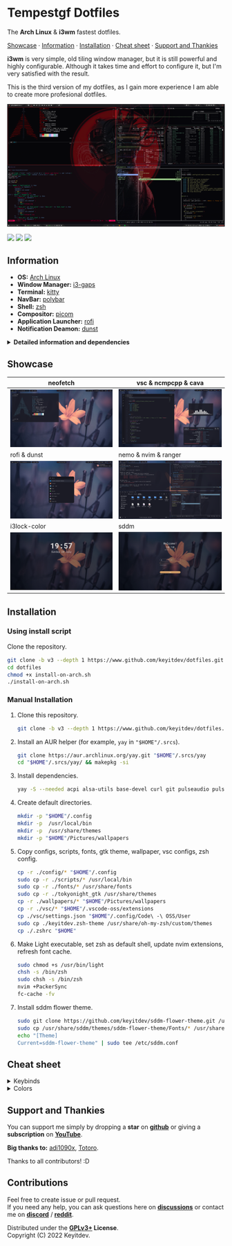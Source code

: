 # Tempestgf Dotfiles  

The **Arch Linux** & **i3wm** fastest dotfiles.

[Showcase](#showcase) ·
[Information](#information) ·
[Installation](#installation) ·
[Cheat sheet](#cheat-sheet) ·
[Support and Thankies](#support-and-thankies)

**i3wm** is very simple, old tiling window manager, but it is still powerful and highly configurable. Although it takes time and effort to configure it, but I'm very satisfied with the result.

This is the third version of my dotfiles, as I gain more experience I am able to create more profesional dotfiles.

![](https://github.com/tempestgf/dotfiles/blob/main/Showcase/aperturadesk.png?raw=true)

[![](https://img.shields.io/github/stars/tempestgf/dotfiles?color=dd864a&labelColor=1b1b25&style=for-the-badge)](https://github.com/Keyitdev/dotfiles/stargazers)
[![](https://img.shields.io/github/forks/tempestgf/dotfiles?color=bf616a&labelColor=1b1b25&style=for-the-badge)](https://github.com/Keyitdev/dotfiles/network/members)
[![](https://img.shields.io/github/license/tempestgf/dotfiles?color=999f63&labelColor=1b1b25&style=for-the-badge)](https://www.gnu.org/licenses/gpl-3.0.html)
## Information

- **OS:** [Arch Linux](https://archlinux.org)
- **Window Manager:** [i3-gaps](https://github.com/Airblader/i3)
- **Terminal:** [kitty](https://github.com/kovidgoyal/kitty)
- **NavBar:** [polybar](https://github.com/polybar/polybar)
- **Shell:** [zsh](https://www.zsh.org/)
- **Compositor:** [picom](https://github.com/yshui/picom)
- **Application Launcher:** [rofi](https://github.com/davatorium/rofi)
- **Notification Deamon:** [dunst](https://github.com/dunst-project/dunst)

<details>
<summary><b>
Detailed information and dependencies
</b></summary>

### Info

**Music Player:** [mpd](https://github.com/MusicPlayerDaemon/MPD) & [ncmpcpp](https://github.com/ncmpcpp/ncmpcpp)    
**Editor:** [neovim](https://github.com/neovim/neovim) / [vscode](https://github.com/microsoft/vscode)    
**Lockscreen:** [i3lock-color](https://github.com/Raymo111/i3lock-color)    
**Display Manager:** [sddm](https://github.com/sddm/sddm)    
**File manager:** [ranger](https://github.com/ranger/ranger) / [nemo](https://github.com/linuxmint/nemo)    
**Pdf reader:** [zathura](https://github.com/pwmt/zathura)    
**Monitor of Resources:** [btop](https://github.com/aristocratos/btop)    

### Used themes

**Shell Framework:** [Oh-My-Zsh](https://github.com/ohmyzsh/ohmyzsh)    
**Vscode Theme:** [One dark pro](https://marketplace.visualstudio.com/items?itemName=zhuangtongfa.Material-theme)    
**Neovim Theme:** [AstroNvim](https://github.com/kabinspace/AstroVim)    
**Icons:** [Papirus dark](https://github.com/PapirusDevelopmentTeam/papirus-icon-theme)    
**GTK Theme:** [Tokyo night](https://github.com/Fausto-Korpsvart/Tokyo-Night-GTK-Theme)    
**Display Manager Theme:** [Sddm-flower-theme](https://github.com/Keyitdev/sddm-flower-theme)    
	
### Fonts
	
**Icons:** [Feather](https://github.com/AT-UI/feather-font/blob/master/src/fonts/feather.ttf)    
**Interface Font:** [Open sans](https://fonts.google.com/specimen/Open+Sans#standard-styles)    
**Monospace Font:** [Roboto mono](https://fonts.google.com/specimen/Roboto+Mono#standard-styles)    
**Polybar Font:** [Iosevka nerd font](https://github.com/ryanoasis/nerd-fonts/tree/master/patched-fonts/Iosevka)

### Dependencies

**Base:** acpi alsa-utils base-devel curl git pulseaudio pulseaudio-alsa xorg xorg-xinit 

**Required:** alacritty btop code dunst feh ffcast firefox i3-gaps i3lock-color i3-resurrect libnotify light mpc mpd ncmpcpp nemo neofetch neovim oh-my-zsh-git pacman-contrib papirus-icon-theme picom polybar ranger rofi scrot slop xclip zathura zathura-pdf-mupdf zsh

**Sddm:** qt5-graphicaleffects qt5-quickcontrols2 qt5-svg sddm

**Emoji:** fonts: noto-fonts noto-fonts-cjk noto-fonts-emoji noto-fonts-extra

</details>

## Showcase

|neofetch|vsc & ncmpcpp & cava|
|-|-|
|![](https://github.com/Keyitdev/screenshots/blob/master/dotfiles/v3/screenshots/1.png?raw=true)|![](https://github.com/Keyitdev/screenshots/blob/master/dotfiles/v3/screenshots/2.png?raw=true)|
|rofi & dunst|nemo & nvim & ranger|
|![](https://github.com/Keyitdev/screenshots/blob/master/dotfiles/v3/screenshots/3.png?raw=true)|![](https://github.com/Keyitdev/screenshots/blob/master/dotfiles/v3/screenshots/4.png?raw=true)|
|i3lock-color|sddm|
|![](https://github.com/Keyitdev/screenshots/blob/master/dotfiles/v3/screenshots/5.png?raw=true)|![](https://github.com/Keyitdev/screenshots/blob/master/dotfiles/v3/screenshots/6.png?raw=true)|

## Installation

### Using install script 

Clone the repository.
```sh
git clone -b v3 --depth 1 https://www.github.com/keyitdev/dotfiles.git
cd dotfiles
chmod +x install-on-arch.sh
./install-on-arch.sh
```

### Manual Installation

1. Clone this repository.
    ```sh
    git clone -b v3 --depth 1 https://www.github.com/keyitdev/dotfiles.git
    ```

2. Install an AUR helper (for example, `yay` in `"$HOME"/.srcs`).
    ```sh
    git clone https://aur.archlinux.org/yay.git "$HOME"/.srcs/yay
	cd "$HOME"/.srcs/yay/ && makepkg -si
    ```

3. Install dependencies.
    ```sh
    yay -S --needed acpi alsa-utils base-devel curl git pulseaudio pulseaudio-alsa xorg xorg-xinit alacritty btop code dunst feh ffcast firefox i3-gaps i3lock-color i3-resurrect libnotify light mpc mpd ncmpcpp nemo neofetch neovim oh-my-zsh-git pacman-contrib papirus-icon-theme picom polybar ranger rofi scrot slop xclip zathura zathura-pdf-mupdf zsh   
    ```

4. Create default directories.
    ```sh
    mkdir -p "$HOME"/.config
    mkdir -p  /usr/local/bin
    mkdir -p  /usr/share/themes
    mkdir -p "$HOME"/Pictures/wallpapers
    ```

5. Copy configs, scripts, fonts, gtk theme, wallpaper, vsc configs, zsh config.
    ```sh
    cp -r ./config/* "$HOME"/.config
    sudo cp -r ./scripts/* /usr/local/bin
    sudo cp -r ./fonts/* /usr/share/fonts
    sudo cp -r ./tokyonight_gtk /usr/share/themes
    cp -r ./wallpapers/* "$HOME"/Pictures/wallpapers
    cp -r ./vsc/* "$HOME"/.vscode-oss/extensions
    cp ./vsc/settings.json "$HOME"/.config/Code\ -\ OSS/User
    sudo cp ./keyitdev.zsh-theme /usr/share/oh-my-zsh/custom/themes
    cp ./.zshrc "$HOME"
    ```

6. Make Light executable, set zsh as default shell, update nvim extensions, refresh font cache.
    ```sh
    sudo chmod +s /usr/bin/light
    chsh -s /bin/zsh
    sudo chsh -s /bin/zsh
    nvim +PackerSync
    fc-cache -fv
    ```

8. Install sddm flower theme.
    ```sh
    sudo git clone https://github.com/keyitdev/sddm-flower-theme.git /usr/share/sddm/themes/sddm-flower-theme
    sudo cp /usr/share/sddm/themes/sddm-flower-theme/Fonts/* /usr/share/fonts/
    echo "[Theme]
    Current=sddm-flower-theme" | sudo tee /etc/sddm.conf
    ```

## Cheat sheet


<details>
<summary>Keybinds</summary>

These are the basic keybinds. Read through the [i3](./config/i3/config) config for more keybinds.

|        Keybind         |                 Function                 |
| ---------------------- | ---------------------------------------- |
| `Win + Enter`          | Launch terminal (alacritty)              |
| `Win + Shift + Q`      | Close window                             |
| `Win + Q`              | Stacking layout                          |
| `Win + W`              | Tabbed layout                            |
| `Win + E`              | Default layout                           |
| `Win + R`              | Resize mode                              |
| `Win + T`              | Restore layout                           |
| `Win + Y`              | Save layout                              |
| `Win + A`              | Rofi open windows menu                   |
| `Win + S`              | Rofi full menu                           |
| `Win + D`              | Rofi menu                                |
| `Win + Z`              | Rofi bookmarks                           |
| `Win + X`              | Rofi powermenu                           |
| `Win + C`              | Rofi screenshot script                   |
| `Win + G`              | Gaps settings                            |
| `Win + V`              | Set vertical orientation                 |
| `Win + H`              | Set horizontal orientation               |
| `Win + I`              | Lock screen                              |
| `Win + O`              | Show polybar                             |
| `Win + P`              | Hide polybar                             |
| `Win + B`              | Move workspace to another monitor        |
| `Win + N`              | Dual monitor mode                        |
| `Win + M`              | Single monitor mode                      |
| `Win + arrows (jkl;)`  | Resizing, moving windows                 |
| `Win + Shift + E`      | Exit i3                                  |
| `Win + Shift + R`      | Restart i3                               |

Note: `Win` refers to the `Super/Mod` key.

</details>

<details>
<summary>Colors</summary>

|        Color           |                 Hex code                 |
| ---------------------- | ---------------------------------------- |
|  background            | #1b1b25                                  |
|  background 2          | #282A36                                  |
|  background 3          | #16161e                                  |
|  border                | #343746                                  |
|  foreground            | #dedede                                  |
|  white                 | #eeffff                                  |
|  black                 | #15121c                                  |
|  red                   | #cb5760                                  |
|  green                 | #999f63                                  |
|  yellow                | #d4a067                                  |
|  blue                  | #6c90a8                                  |
|  purple                | #776690                                  |
|  cyan                  | #528a9b                                  |
|  pink                  | #ffa8c5                                  |
|  orange                | #c87c3e                                  |

</details>

## Support and Thankies

You can support me simply by dropping a **star** on **[github](https://github.com/Keyitdev/dotfiles/tree/v3)** or giving a **subscription** on **[YouTube](http://www.youtube.com/channel/UCVoGVyAP2sHPQyegwBMJKyQ?sub_confirmation=1)**.

<!-- If you enjoyed it and would like to show your appreciation, you can **tip** using **[kofi]()** or **[paypal]()**. -->

**Big thanks to:**
[adi1090x](https://github.com/adi1090x),
[Totoro](https://github.com/totoro-ghost).

Thanks to all contributors! :D

## Contributions

Feel free to create issue or pull request.    
If you need any help, you can ask questions here on **[discussions](https://github.com/Keyitdev/dotfiles/discussions/categories/q-a)** or contact me on **[discord](https://discord.com/users/908702082578665474)** / **[reddit](https://www.reddit.com/user/Keyitdev)**.

Distributed under the **[GPLv3+](https://www.gnu.org/licenses/gpl-3.0.html) License**.    
Copyright (C) 2022 Keyitdev.
